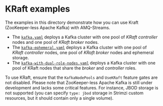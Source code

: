 # KRaft examples

The examples in this directory demonstrate how you can use Kraft (ZooKeeper-less Apache Kafka) with AMQ-Streams.
* The [`kafka.yaml`](kafka.yaml) deploys a Kafka cluster with one pool of _KRaft controller_ nodes and one pool of _KRaft broker_ nodes.
* The [`kafka-ephemeral.yaml`](kafka-ephemeral.yaml) deploys a Kafka cluster with one pool of _KRaft controller_ nodes, one pool of _KRaft broker_ nodes and ephemeral storage.
* The [`kafka-with-dual-role-nodes.yaml`](kafka-with-dual-role-nodes.yaml) deploys a Kafka cluster with one pool of KRaft nodes that share the _broker_ and _controller_ roles.

To use KRaft, ensure that the `KafkaNodePools` and `UseKRaft` feature gates are not disabled.
Please note that ZooKeeper-less Apache Kafka is still under development and lacks some critical features.
For instance, JBOD storage is not supported (you can specify `type: jbod` storage in Strimzi custom resources, but it should contain only a single volume).
